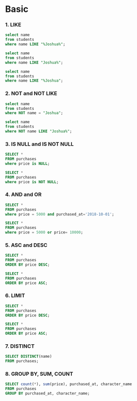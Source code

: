 # Basic
### 1. LIKE
```sql
select name 
from students
where name LIKE "%Joshua%";

select name
from students
where name LIKE "Joshua%";

select name 
from students
where name LIKE "%Joshua";
```
### 2. NOT and NOT LIKE
```sql
select name 
from students
where NOT name = "Joshua";

select name
from students
where NOT name LIKE "Joshua%";
```
### 3. IS NULL and IS NOT NULL
```sql
SELECT *
FROM purchases
where price is NULL;

SELECT *
FROM purchases
where price is NOT NULL;
```
### 4. AND and OR
```sql
SELECT *
FROM purchases
where price = 5000 and purchased_at='2018-10-01';

SELECT *
FROM purchases
where price = 5000 or price= 10000;
```
### 5. ASC and DESC
```sql
SELECT *
FROM purchases
ORDER BY price DESC;

SELECT *
FROM purchases
ORDER BY price ASC;
```
### 6. LIMIT
```sql
SELECT *
FROM purchases
ORDER BY price DESC;

SELECT *
FROM purchases
ORDER BY price ASC;
```
### 7. DISTINCT
```sql
SELECT DISTINCT(name)
FROM purchases;
```
### 8. GROUP BY, SUM, COUNT
```sql
SELECT count(*), sum(price), purchased_at, character_name
FROM purchases
GROUP BY purchased_at, character_name;
```
###
